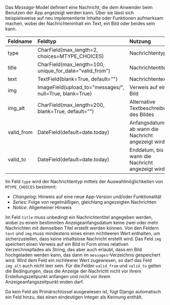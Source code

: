 Das *Message*-Model definiert eine Nachricht, die dem Anwender beim Benutzen der App angezeigt werden kann. Über sie lässt
sich beispielsweise auf neu implementierte Inhalte oder Funktionen aufmerksam machen, wobei der Nachrichteninhalt ein Text,
ein Bild oder beides sein kann. 

| Feldname | Feldtyp | Nutzung |
| :--- | :--- | :--- |
| type | CharField(max_length=2, choices=MTYPE_CHOICES) | Nachrichtentyp |
| title | CharField(max_length=100, unique_for_date="valid_from") | Nachrichtentitel |
| text | TextField(blank=True, default="") | Nachrichtentext |
| img | ImageField(upload_to="messages/", null=True, blank=True) | Verweis auf ein Bild |
| img_alt | CharField(max_length=200, blank=True, default="") | Alternative Textbeschreibung des Bildes |
| valid_from | DateField(default=date.today) | Anfangsdatum, ab wann die Nachricht angezeigt wird. |
| valid_to | DateField(default=date.today) | Enddatum, bis wann die Nachricht angezeigt wird. |

Im Feld `type` wird der Nachrichtentyp mittels der Auswahlmöglichkeiten von `MTYPE_CHOICES` bestimmt:
* _Changelog_: Hinweis auf eine neue App-Version und/oder Funktionalität
* _Series_: Folge von regelmäßigen, gleichlang angezeigten Nachrichten
* _Notice_: Allgemeiner Hinweis

Im Feld `title` muss unbedingt ein Nachrichtentitel angegeben werden, wobei zu einem bestimmten Anzeigeanfangsdatum keine zwei
oder mehr Nachrichten mit demselben Titel erstellt werden können. Von den Feldern `text` und `img` muss mindestens eines einen
nichtleeren Wert enthalten, um sicherzustellen, dass keine inhaltslose Nachricht erstellt wird. Das Feld `img` speichert einen
Verweis auf ein Bild in Form eines relativen Verzeichnispfades als String, das aber auch erlaubt, dass ein Bild hochgeladen
werden kann, das dann im `messages`-Verzeichnis gespeichert wird. Wird dem Feld ein nichtleerer Wert zugewiesen, so darf das
Feld `img_alt` auch nicht leer sein. Für die Felder `valid_from` und `valid_to` gelten die Bedingungen, dass die Anzeige der
Nachricht nicht vor ihrem Erstellungszeitpunkt anfangen und nicht vor ihrem Anzeigeanfangszeitpunkt enden darf.

Da kein Feld als Primärschlüssel ausgewiesen ist, fügt Django automatisch ein Feld hinzu, das einen eindeutigen Integer als
Kennung enthält.
